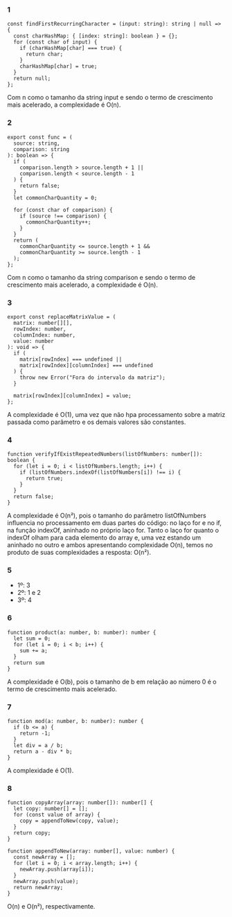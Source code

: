### 1
```tsx
const findFirstRecurringCharacter = (input: string): string | null => {
  const charHashMap: { [index: string]: boolean } = {};
  for (const char of input) {
    if (charHashMap[char] === true) {
      return char;
    }
    charHashMap[char] = true;
  }
  return null;
};
```
Com n como o tamanho da string input e sendo o termo de crescimento mais acelerado, a complexidade é O(n).

### 2
```tsx
export const func = (
  source: string,
  comparison: string
): boolean => {
  if (
    comparison.length > source.length + 1 ||
    comparison.length < source.length - 1
  ) {
    return false;
  }
  let commonCharQuantity = 0;

  for (const char of comparison) {
    if (source !== comparison) {
      commonCharQuantity++;
    }
  }
  return (
    commonCharQuantity <= source.length + 1 &&
    commonCharQuantity >= source.length - 1
  );
};
```
Com n como o tamanho da string comparison e sendo o termo de crescimento mais acelerado, a complexidade é O(n).

### 3
```tsx
export const replaceMatrixValue = (
  matrix: number[][],
  rowIndex: number,
  columnIndex: number,
  value: number
): void => {
  if (
    matrix[rowIndex] === undefined ||
    matrix[rowIndex][columnIndex] === undefined
  ) {
    throw new Error("Fora do intervalo da matriz");
  }

  matrix[rowIndex][columnIndex] = value;
};
```
A complexidade é O(1), uma vez que não hpa processamento sobre a matriz passada como parâmetro e os demais valores são constantes.

### 4
```tsx
function verifyIfExistRepeatedNumbers(listOfNumbers: number[]): boolean {
  for (let i = 0; i < listOfNumbers.length; i++) {
    if (listOfNumbers.indexOf(listOfNumbers[i]) !== i) {
      return true;
    }
  }
  return false;
}
```
A complexidade é O(n²), pois o tamanho do parâmetro listOfNumbers influencia no processamento em duas partes do código: no laço for e no if, na função indexOf, aninhado no próprio laço for. Tanto o laço for quanto o indexOf olham para cada elemento do array e, uma vez estando um aninhado no outro e ambos apresentando complexidade O(n), temos no produto de suas complexidades a resposta: O(n²).

### 5
* 1º: 3
* 2º: 1 e 2
* 3º: 4
### 6
```tsx
function product(a: number, b: number): number {
  let sum = 0;
  for (let i = 0; i < b; i++) {
    sum += a;
  }
  return sum
}
```
A complexidade é O(b), pois o tamanho de b em relação ao número 0 é o termo de crescimento mais acelerado.

### 7
```tsx
function mod(a: number, b: number): number {
  if (b <= a) {
    return -1;
  }
  let div = a / b;
  return a - div * b;
}
```
A complexidade é O(1).

### 8
```tsx
function copyArray(array: number[]): number[] {
  let copy: number[] = [];
  for (const value of array) {
    copy = appendToNew(copy, value);
  }
  return copy;
}

function appendToNew(array: number[], value: number) {
  const newArray = [];
  for (let i = 0; i < array.length; i++) {
    newArray.push(array[i]);
  }
  newArray.push(value);
  return newArray;
}
```
O(n) e O(n²), respectivamente.

